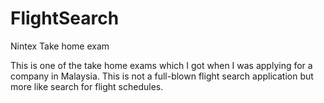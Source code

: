 # FlightSearch
Nintex Take home exam

This is one of the take home exams which I got when I was applying for a company in Malaysia. This is not a full-blown flight search application but more like search for flight schedules.
